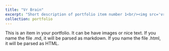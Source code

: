 ```yaml
---
title: "Vr Brain"
excerpt: "Short description of portfolio item number 1<br/><img src='vrbrain.png'>"
collection: portfolio
---
```


This is an item in your portfolio. It can be have images or nice text. If you name the file .md, it will be parsed as markdown. If you name the file .html, it will be parsed as HTML. 
